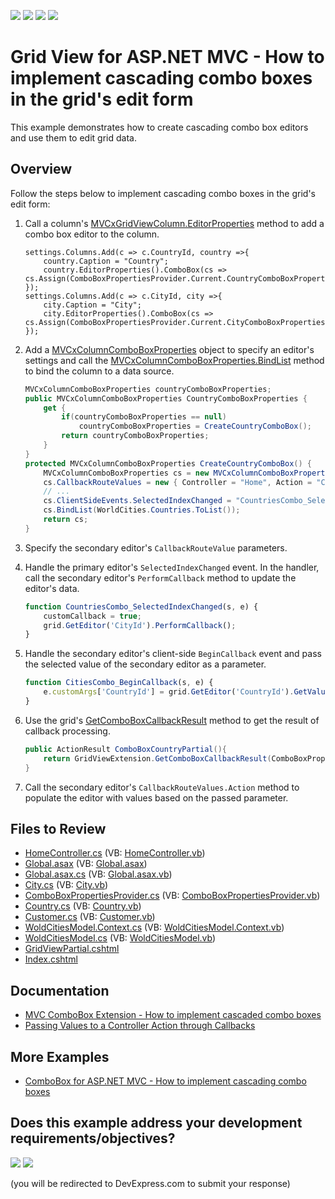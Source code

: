<!-- default badges list -->
![](https://img.shields.io/endpoint?url=https://codecentral.devexpress.com/api/v1/VersionRange/128550193/16.1.5%2B)
[![](https://img.shields.io/badge/Open_in_DevExpress_Support_Center-FF7200?style=flat-square&logo=DevExpress&logoColor=white)](https://supportcenter.devexpress.com/ticket/details/E4425)
[![](https://img.shields.io/badge/📖_How_to_use_DevExpress_Examples-e9f6fc?style=flat-square)](https://docs.devexpress.com/GeneralInformation/403183)
[![](https://img.shields.io/badge/💬_Leave_Feedback-feecdd?style=flat-square)](#does-this-example-address-your-development-requirementsobjectives)
<!-- default badges end -->
# Grid View for ASP.NET MVC - How to implement cascading combo boxes in the grid's edit form

This example demonstrates how to create cascading combo box editors and use them to edit grid data.

## Overview

Follow the steps below to implement cascading combo boxes in the grid's edit form:

1. Call a column's [MVCxGridViewColumn.EditorProperties](https://docs.devexpress.com/AspNetMvc/DevExpress.Web.Mvc.MVCxGridViewColumn.EditorProperties) method to add a combo box editor to the column.

    ```cshtml
    settings.Columns.Add(c => c.CountryId, country =>{
		country.Caption = "Country";
		country.EditorProperties().ComboBox(cs => cs.Assign(ComboBoxPropertiesProvider.Current.CountryComboBoxProperties));
	});
	settings.Columns.Add(c => c.CityId, city =>{
		city.Caption = "City";
		city.EditorProperties().ComboBox(cs => cs.Assign(ComboBoxPropertiesProvider.Current.CityComboBoxProperties));
	});
    ```

2. Add a [MVCxColumnComboBoxProperties](https://docs.devexpress.com/AspNetMvc/DevExpress.Web.Mvc.MVCxColumnComboBoxProperties) object to specify an editor's settings and call the [MVCxColumnComboBoxProperties.BindList](https://docs.devexpress.com/AspNetMvc/DevExpress.Web.Mvc.MVCxColumnComboBoxProperties.BindList.overloads) method to bind the column to a data source.

    ```csharp
    MVCxColumnComboBoxProperties countryComboBoxProperties;
    public MVCxColumnComboBoxProperties CountryComboBoxProperties {
        get {
            if(countryComboBoxProperties == null)
                countryComboBoxProperties = CreateCountryComboBox();
            return countryComboBoxProperties;
        }
    }
    protected MVCxColumnComboBoxProperties CreateCountryComboBox() {
        MVCxColumnComboBoxProperties cs = new MVCxColumnComboBoxProperties();
        cs.CallbackRouteValues = new { Controller = "Home", Action = "ComboBoxCountryPartial" };
        // ...
        cs.ClientSideEvents.SelectedIndexChanged = "CountriesCombo_SelectedIndexChanged";
        cs.BindList(WorldCities.Countries.ToList());
        return cs;
    }
    ```

3. Specify the secondary editor's `CallbackRouteValue` parameters.

4. Handle the primary editor's `SelectedIndexChanged` event. In the handler, call the secondary editor's `PerformCallback` method to update the editor's data.

    ```js
    function CountriesCombo_SelectedIndexChanged(s, e) {
        customCallback = true;
        grid.GetEditor('CityId').PerformCallback();
    }
    ```

5. Handle the secondary editor's client-side `BeginCallback` event and pass the selected value of the secondary editor as a parameter.

    ```js
    function CitiesCombo_BeginCallback(s, e) {
        e.customArgs['CountryId'] = grid.GetEditor('CountryId').GetValue();
    }
    ```

6. Use the grid's [GetComboBoxCallbackResult](https://docs.devexpress.com/AspNetMvc/DevExpress.Web.Mvc.GridExtensionBase.GetComboBoxCallbackResult.overloads) method to get the result of callback processing.

    ```csharp
    public ActionResult ComboBoxCountryPartial(){
        return GridViewExtension.GetComboBoxCallbackResult(ComboBoxPropertiesProvider.Current.CountryComboBoxProperties);
    }
    ```

7. Call the secondary editor's `CallbackRouteValues.Action` method to populate the editor with values based on the passed parameter.

## Files to Review

* [HomeController.cs](./CS/Controllers/HomeController.cs) (VB: [HomeController.vb](./VB/Controllers/HomeController.vb))
* [Global.asax](./CS/Global.asax) (VB: [Global.asax](./VB/Global.asax))
* [Global.asax.cs](./CS/Global.asax.cs) (VB: [Global.asax.vb](./VB/Global.asax.vb))
* [City.cs](./CS/Models/City.cs) (VB: [City.vb](./VB/Models/City.vb))
* [ComboBoxPropertiesProvider.cs](./CS/Models/ComboBoxPropertiesProvider.cs) (VB: [ComboBoxPropertiesProvider.vb](./VB/Models/ComboBoxPropertiesProvider.vb))
* [Country.cs](./CS/Models/Country.cs) (VB: [Country.vb](./VB/Models/Country.vb))
* [Customer.cs](./CS/Models/Customer.cs) (VB: [Customer.vb](./VB/Models/Customer.vb))
* [WoldCitiesModel.Context.cs](./CS/Models/WoldCitiesModel.Context.cs) (VB: [WoldCitiesModel.Context.vb](./VB/Models/WoldCitiesModel.Context.vb))
* [WoldCitiesModel.cs](./CS/Models/WoldCitiesModel.cs) (VB: [WoldCitiesModel.vb](./VB/Models/WoldCitiesModel.vb))
* [GridViewPartial.cshtml](./CS/Views/Home/GridViewPartial.cshtml)
* [Index.cshtml](./CS/Views/Home/Index.cshtml)

## Documentation

* [MVC ComboBox Extension - How to implement cascaded combo boxes](https://supportcenter.devexpress.com/ticket/details/ka18675/mvc-combobox-extension-how-to-implement-cascaded-combo-boxes)
* [Passing Values to a Controller Action through Callbacks](https://docs.devexpress.com/AspNetMvc/9941/common-features/callback-based-functionality/passing-values-to-a-controller-action-through-callbacks)

## More Examples

* [ComboBox for ASP.NET MVC - How to implement cascading combo boxes](https://github.com/DevExpress-Examples/asp-net-mvc-cascading-combo-boxes)
<!-- feedback -->
## Does this example address your development requirements/objectives?

[<img src="https://www.devexpress.com/support/examples/i/yes-button.svg"/>](https://www.devexpress.com/support/examples/survey.xml?utm_source=github&utm_campaign=asp-net-mvc-grid-cascading-combo-boxes-in-edit-form&~~~was_helpful=yes) [<img src="https://www.devexpress.com/support/examples/i/no-button.svg"/>](https://www.devexpress.com/support/examples/survey.xml?utm_source=github&utm_campaign=asp-net-mvc-grid-cascading-combo-boxes-in-edit-form&~~~was_helpful=no)

(you will be redirected to DevExpress.com to submit your response)
<!-- feedback end -->
